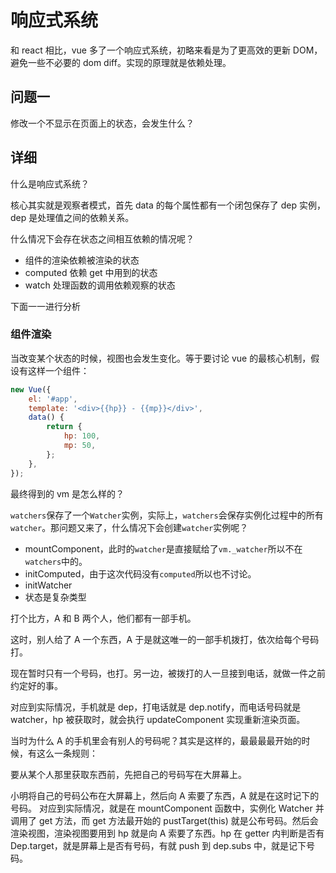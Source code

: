 # 响应式系统

和 react 相比，vue 多了一个响应式系统，初略来看是为了更高效的更新 DOM，避免一些不必要的 dom diff。实现的原理就是依赖处理。

## 问题一
修改一个不显示在页面上的状态，会发生什么？

## 详细
什么是响应式系统？

核心其实就是观察者模式，首先 data 的每个属性都有一个闭包保存了 dep 实例，dep 是处理值之间的依赖关系。

什么情况下会存在状态之间相互依赖的情况呢？
- 组件的渲染依赖被渲染的状态
- computed 依赖 get 中用到的状态
- watch 处理函数的调用依赖观察的状态

下面一一进行分析

### 组件渲染

当改变某个状态的时候，视图也会发生变化。等于要讨论 vue 的最核心机制，假设有这样一个组件：

```javascript
new Vue({
    el: '#app',
    template: '<div>{{hp}} - {{mp}}</div>',
    data() {
        return {
            hp: 100,
            mp: 50,
        };
    },
});
```

最终得到的 vm 是怎么样的？

`watchers`保存了一个`Watcher`实例，实际上，`watchers`会保存实例化过程中的所有`watcher`。那问题又来了，什么情况下会创建`watcher`实例呢？

- mountComponent，此时的`watcher`是直接赋给了`vm._watcher`所以不在`watchers`中的。
- initComputed，由于这次代码没有`computed`所以也不讨论。
- initWatcher
- 状态是复杂类型


打个比方，A 和 B 两个人，他们都有一部手机。

这时，别人给了 A 一个东西，A 于是就这唯一的一部手机拨打，依次给每个号码打。

现在暂时只有一个号码，也打。另一边，被拨打的人一旦接到电话，就做一件之前约定好的事。

对应到实际情况，手机就是 dep，打电话就是 dep.notify，而电话号码就是 watcher，hp 被获取时，就会执行 updateComponent 实现重新渲染页面。

当时为什么 A 的手机里会有别人的号码呢？其实是这样的，最最最最开始的时候，有这么一条规则：

要从某个人那里获取东西前，先把自己的号码写在大屏幕上。

小明将自己的号码公布在大屏幕上，然后向 A 索要了东西，A 就是在这时记下的号码。
对应到实际情况，就是在 mountComponent 函数中，实例化 Watcher 并调用了 get 方法，而 get 方法最开始的 pustTarget(this) 就是公布号码。然后会渲染视图，渲染视图要用到 hp 就是向 A 索要了东西。hp 在 getter 内判断是否有 Dep.target，就是屏幕上是否有号码，有就 push 到 dep.subs 中，就是记下号码。



